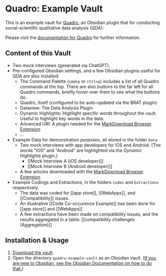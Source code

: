# Quadro: Example Vault
This is an example vault for [Quadro](https://github.com/chrisgrieser/obsidian-quadro), an Obsidian plugin that for conducting social-scientific qualitative data analysis (QDA):

Please visit the [documentation for Quadro](https://github.com/chrisgrieser/obsidian-quadro) for further information.

## Content of this Vault
- Two mock interviews (generated via ChatGPT).
- Pre-configured Obsidian settings, and a few Obsidian plugins useful for QDA are also installed:
	- The Command Palette (`cmd+p` or `ctrl+p`) includes a list of all Quadro commands at the top. There are also buttons to the far left for all Quadro commands, briefly hover over them to see what the buttons do.
	- Quadro, itself (configured to be auto-updated via the BRAT plugin)
	- Dataview: The Data Analysis Plugin
	- Dynamic Highlights: Highlight specific words throughout the vault. Useful to highlight key words in the data. 
	- Advanced URI: A plugin needed for the [MarkDownload Browser Extension](https://chromewebstore.google.com/detail/markdownload-markdown-web/pcmpcfapbekmbjjkdalcgopdkipoggdi)
	- …
- Example Data for demonstration purposes, all stored in the folder `Data`
	- Two mock interviews with app developers for iOS and Android. (The words "iOS" and "Android" are highlighted via the *Dynamic Highlights* plugin.)
		- [[Mock Interview A (iOS developer)]]
		- [[Mock Interview B (Android developer)]]
	- A few articles downloaded with the [MarkDownload Browser Extension](https://chromewebstore.google.com/detail/markdownload-markdown-web/pcmpcfapbekmbjjkdalcgopdkipoggdi)
- Example Codings and Extractions, in the folders `Codes` and `Extractions` respectively.
	- The data was coded for [[app store]], [[WebApps]], and [[Compatibility]] issues.
	- An illustrative [[Code Co-occurence Example]] has been done for [[app store]] and [[WebApps]]
	- A few extractions have been made on compatibility issues, and the results aggregated in a table: [[compatibility challenges (Aggregation)]]

## Installation & Usage
1. [Download the vault](https://github.com/chrisgrieser/quadro-example-vault/releases/latest/download/quadro-example-vault.zip).
2. Open the directory `quadro-example-vault` as an Obsidian vault. ([If you are new to Obsidian, see the Obsidian Documentation on how to do that.](https://help.obsidian.md/Getting+started/Create+a+vault#Open+existing+folder))
